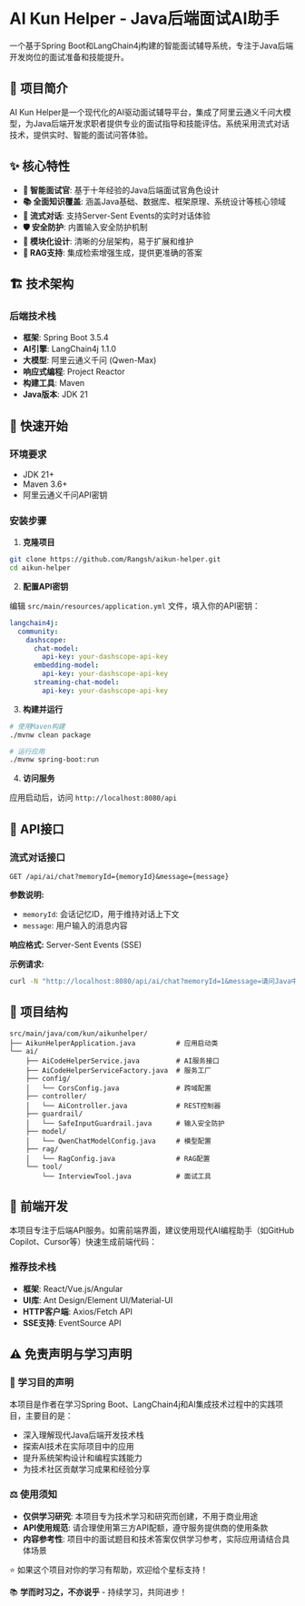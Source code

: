 # AI Kun Helper - Java后端面试AI助手

一个基于Spring Boot和LangChain4j构建的智能面试辅导系统，专注于Java后端开发岗位的面试准备和技能提升。

## 🚀 项目简介

AI Kun Helper是一个现代化的AI驱动面试辅导平台，集成了阿里云通义千问大模型，为Java后端开发求职者提供专业的面试指导和技能评估。系统采用流式对话技术，提供实时、智能的面试问答体验。

## ✨ 核心特性

- **🤖 智能面试官**: 基于十年经验的Java后端面试官角色设计
- **📚 全面知识覆盖**: 涵盖Java基础、数据库、框架原理、系统设计等核心领域
- **💬 流式对话**: 支持Server-Sent Events的实时对话体验
- **🛡️ 安全防护**: 内置输入安全防护机制
- **🔧 模块化设计**: 清晰的分层架构，易于扩展和维护
- **📖 RAG支持**: 集成检索增强生成，提供更准确的答案

## 🏗️ 技术架构

### 后端技术栈
- **框架**: Spring Boot 3.5.4
- **AI引擎**: LangChain4j 1.1.0
- **大模型**: 阿里云通义千问 (Qwen-Max)
- **响应式编程**: Project Reactor
- **构建工具**: Maven
- **Java版本**: JDK 21

## 🚀 快速开始

### 环境要求
- JDK 21+
- Maven 3.6+
- 阿里云通义千问API密钥

### 安装步骤

1. **克隆项目**
```bash
git clone https://github.com/Rangsh/aikun-helper.git
cd aikun-helper
```

2. **配置API密钥**

编辑 `src/main/resources/application.yml` 文件，填入你的API密钥：
```yaml
langchain4j:
  community:
    dashscope:
      chat-model:
        api-key: your-dashscope-api-key
      embedding-model:
        api-key: your-dashscope-api-key
      streaming-chat-model:
        api-key: your-dashscope-api-key
```

3. **构建并运行**
```bash
# 使用Maven构建
./mvnw clean package

# 运行应用
./mvnw spring-boot:run
```

4. **访问服务**

应用启动后，访问 `http://localhost:8080/api`

## 📡 API接口

### 流式对话接口
```http
GET /api/ai/chat?memoryId={memoryId}&message={message}
```

**参数说明:**
- `memoryId`: 会话记忆ID，用于维持对话上下文
- `message`: 用户输入的消息内容

**响应格式:** Server-Sent Events (SSE)

**示例请求:**
```bash
curl -N "http://localhost:8080/api/ai/chat?memoryId=1&message=请问Java中HashMap的底层实现原理是什么？"
```


## 🔧 项目结构

```
src/main/java/com/kun/aikunhelper/
├── AikunHelperApplication.java          # 应用启动类
└── ai/
    ├── AiCodeHelperService.java         # AI服务接口
    ├── AiCodeHelperServiceFactory.java  # 服务工厂
    ├── config/
    │   └── CorsConfig.java              # 跨域配置
    ├── controller/
    │   └── AiController.java            # REST控制器
    ├── guardrail/
    │   └── SafeInputGuardrail.java      # 输入安全防护
    ├── model/
    │   └── QwenChatModelConfig.java     # 模型配置
    ├── rag/
    │   └── RagConfig.java               # RAG配置
    └── tool/
        └── InterviewTool.java           # 面试工具
```

## 🎨 前端开发

本项目专注于后端API服务。如需前端界面，建议使用现代AI编程助手（如GitHub Copilot、Cursor等）快速生成前端代码：

### 推荐技术栈
- **框架**: React/Vue.js/Angular
- **UI库**: Ant Design/Element UI/Material-UI
- **HTTP客户端**: Axios/Fetch API
- **SSE支持**: EventSource API


## ⚠️ 免责声明与学习声明

### 📖 学习目的声明
本项目是作者在学习Spring Boot、LangChain4j和AI集成技术过程中的实践项目，主要目的是：
- 深入理解现代Java后端开发技术栈
- 探索AI技术在实际项目中的应用
- 提升系统架构设计和编程实践能力
- 为技术社区贡献学习成果和经验分享


### ⚖️ 使用须知
- **仅供学习研究**: 本项目专为技术学习和研究而创建，不用于商业用途
- **API使用规范**: 请合理使用第三方API配额，遵守服务提供商的使用条款
- **内容参考性**: 项目中的面试题目和技术答案仅供学习参考，实际应用请结合具体场景


⭐ 如果这个项目对你的学习有帮助，欢迎给个星标支持！

📚 **学而时习之，不亦说乎** - 持续学习，共同进步！

